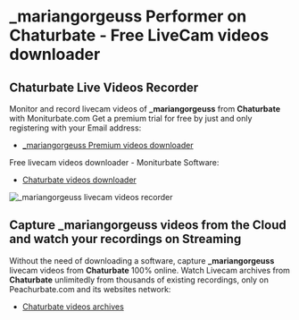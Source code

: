 # _mariangorgeuss Performer on Chaturbate - Free LiveCam videos downloader

## Chaturbate Live Videos Recorder

Monitor and record livecam videos of **_mariangorgeuss** from **Chaturbate** with Moniturbate.com
Get a premium trial for free by just and only registering with your Email address:
* [_mariangorgeuss Premium videos downloader](https://moniturbate.com/request-demo-licence-key.html)

Free livecam videos downloader - Moniturbate Software:
* [Chaturbate videos downloader](https://moniturbate.com/moniturbate-download-software.html)

![_mariangorgeuss livecam videos recorder](https://peachurnet.com/templates/moniturbate-software.png)


## Capture _mariangorgeuss videos from the Cloud and watch your recordings on Streaming

Without the need of downloading a software, capture **_mariangorgeuss** livecam videos from **Chaturbate** 100% online.
Watch Livecam archives from **Chaturbate** unlimitedly from thousands of existing recordings, only on Peachurbate.com and its websites network:
* [Chaturbate videos archives](https://peachurnet.com/)